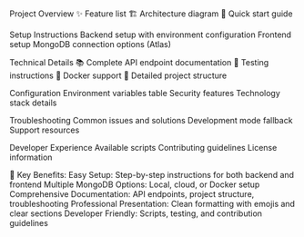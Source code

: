 Project Overview
✨ Feature list
🏗️ Architecture diagram
🚀 Quick start guide

Setup Instructions
Backend setup with environment configuration
Frontend setup
MongoDB connection options (Atlas)

Technical Details
📚 Complete API endpoint documentation
🧪 Testing instructions
🐳 Docker support
📁 Detailed project structure

Configuration
Environment variables table
Security features
Technology stack details

Troubleshooting
Common issues and solutions
Development mode fallback
Support resources

Developer Experience
Available scripts
Contributing guidelines
License information

🎯 Key Benefits:
Easy Setup: Step-by-step instructions for both backend and frontend
Multiple MongoDB Options: Local, cloud, or Docker setup
Comprehensive Documentation: API endpoints, project structure, troubleshooting
Professional Presentation: Clean formatting with emojis and clear sections
Developer Friendly: Scripts, testing, and contribution guidelines
